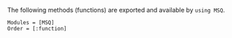 The following methods (functions) are exported and available by `using MSQ`.
```@autodocs
Modules = [MSQ]
Order = [:function]
```
